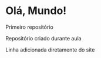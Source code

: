 # Olá, Mundo!
 Primeiro repositório

 Repositório criado durante aula
 
 Linha adicionada diretamente do site
